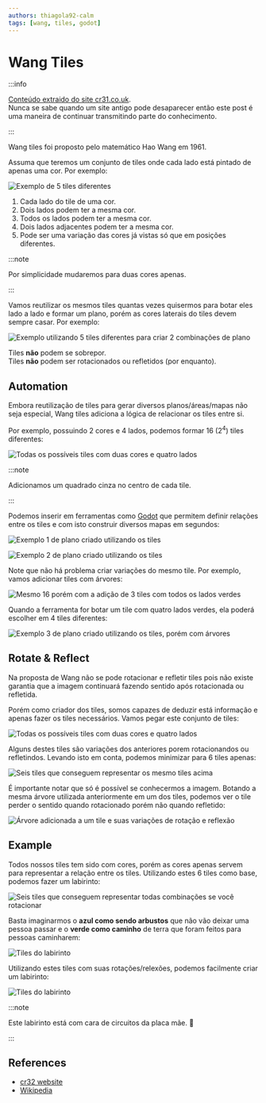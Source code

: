 ```yaml
---
authors: thiagola92-calm
tags: [wang, tiles, godot]
---
```


# Wang Tiles

:::info

[Conteúdo extraido do site cr31.co.uk](http://www.cr31.co.uk/stagecast/wang/intro.html).  
Nunca se sabe quando um site antigo pode desaparecer então este post é uma maneira de continuar transmitindo parte do conhecimento.  

:::

Wang tiles foi proposto pelo matemático Hao Wang em 1961.  

Assuma que teremos um conjunto de tiles onde cada lado está pintado de apenas uma cor. Por exemplo:  

![Exemplo de 5 tiles diferentes](./tiles.svg)  

1. Cada lado do tile de uma cor.  
2. Dois lados podem ter a mesma cor.  
3. Todos os lados podem ter a mesma cor.
4. Dois lados adjacentes podem ter a mesma cor.
5. Pode ser uma variação das cores já vistas só que em posições diferentes.

:::note

Por simplicidade mudaremos para duas cores apenas.  

:::

Vamos reutilizar os mesmos tiles quantas vezes quisermos para botar eles lado a lado e formar um plano, porém as cores laterais do tiles devem sempre casar. Por exemplo:  

![Exemplo utilizando 5 tiles diferentes para criar 2 combinações de plano](./tiles_match.svg)  

Tiles **não** podem se sobrepor.  
Tiles **não** podem ser rotacionados ou refletidos (por enquanto).  

## Automation

Embora reutilização de tiles para gerar diversos planos/áreas/mapas não seja especial, Wang tiles adiciona a lógica de relacionar os tiles entre si.  

Por exemplo, possuindo 2 cores e 4 lados, podemos formar 16 (2<sup>4</sup>) tiles diferentes:  

![Todas os possíveis tiles com duas cores e quatro lados](./sides.svg)  

:::note

Adicionamos um quadrado cinza no centro de cada tile.

:::

Podemos inserir em ferramentas como [Godot](https://godotengine.org/) que permitem definir relações entre os tiles e com isto construir diversos mapas em segundos:  

![Exemplo 1 de plano criado utilizando os tiles](./plane00.png)  

![Exemplo 2 de plano criado utilizando os tiles](./plane01.png)  

Note que não há problema criar variações do mesmo tile. Por exemplo, vamos adicionar tiles com árvores:  

![Mesmo 16 porém com a adição de 3 tiles com todos os lados verdes](./sides_with_trees.svg)  

Quando a ferramenta for botar um tile com quatro lados verdes, ela poderá escolher em 4 tiles diferentes:  

![Exemplo 3 de plano criado utilizando os tiles, porém com árvores](./plane02.png)  

## Rotate & Reflect

Na proposta de Wang não se pode rotacionar e refletir tiles pois não existe garantia que a imagem continuará fazendo sentido após rotacionada ou refletida.  

Porém como criador dos tiles, somos capazes de deduzir está informação e apenas fazer os tiles necessários. Vamos pegar este conjunto de tiles:  

![Todas os possíveis tiles com duas cores e quatro lados](./sides.svg)  

Alguns destes tiles são variações dos anteriores porem rotacionandos ou refletindos. Levando isto em conta, podemos minimizar para 6 tiles apenas:  

![Seis tiles que conseguem representar os mesmo tiles acima](./sides_minimalist.svg)  

É importante notar que só é possível se conhecermos a imagem. Botando a mesma árvore utilizada anteriormente em um dos tiles, podemos ver o tile perder o sentido quando rotacionado porém não quando refletido:  

![Árvore adicionada a um tile e suas variações de rotação e reflexão](./tile_with_tree.svg)  

## Example

Todos nossos tiles tem sido com cores, porém as cores apenas servem para representar a relação entre os tiles. Utilizando estes 6 tiles como base, podemos fazer um labirinto:  

![Seis tiles que conseguem representar todas combinações se você rotacionar](./sides_minimalist.svg)  

Basta imaginarmos o **azul como sendo arbustos** que não vão deixar uma pessoa passar e o **verde como caminho** de terra que foram feitos para pessoas caminharem:  

![Tiles do labirinto](./maze_tiles.svg)  

Utilizando estes tiles com suas rotações/relexões, podemos facilmente criar um labirinto:  

![Tiles do labirinto](./maze.png)  

:::note

Este labirinto está com cara de circuitos da placa mãe. 🤔

:::



## References

- [cr32 website](http://www.cr31.co.uk/stagecast/wang/intro.html)  
- [Wikipedia](https://en.wikipedia.org/wiki/Wang_tile)  